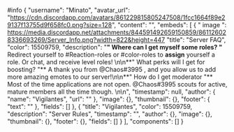 #info
{
  "username": "Minato",
  "avatar_url": "https://cdn.discordapp.com/avatars/861229815805247508/1fcc1664f89e29137f13755d9f658fc0.png?size=128",
  "content": "",
  "embeds": [
    {
      " image ": https://media.discordapp.net/attachments/844591492659150859/861126028336693269/Server_Info.png?width=822&height=447
      "title": "Server FAQ",
      "color": 15509759,
      "description": "**\" Where can I get myself some roles? \"** Redirect yourself to #Reaction-roles or #color-roles to **assign** yourself a role. Or chat, and receive level roles!  \n\n**\" What perks will I get for boosting? \"** A thank you from @Chaos#3995 , and you allow us to add more amazing emotes to our server!\n\n**\" How do I get moderator \"** Most of the time applications are not open. @Chaos#3995 scouts for active, mature members all the time though. \n\n",
      "timestamp": null,
      "author": {
        "name": "Vigilantes",
        "url": ""
      },
      "image": {},
      "thumbnail": {},
      "footer": {
        "text": ""
      },
      "fields": []
    },
    {
      "title": "Vigilantes",
      "color": 15509759,
      "description": "Server Rules",
      "timestamp": "",
      "author": {},
      "image": {},
      "thumbnail": {},
      "footer": {},
      "fields": []
    }
  ],
  "components": []
}
